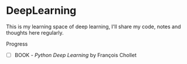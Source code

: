 # DeepLearning

This is my learning space of deep learning, I'll share my code, notes and thoughts here regularly.

Progress
* [ ] BOOK - *Python Deep Learning* by François Chollet
